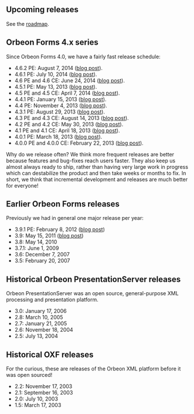 ## Upcoming releases

See the [roadmap](Orbeon-Forms-Roadmap).

## Orbeon Forms 4.x series

Since Orbeon Forms 4.0, we have a fairly fast release schedule:

- 4.6.2 PE: August 7, 2014 ([blog post](http://blog.orbeon.com/2014/08/orbeon-forms-462.html)).
- 4.6.1 PE: July 10, 2014 ([blog post](http://blog.orbeon.com/2014/07/orbeon-forms-461.html)).
- 4.6 PE and 4.6 CE: June 24, 2014 ([blog post](http://blog.orbeon.com/2014/06/orbeon-forms-46.html)).
- 4.5.1 PE: May 13, 2013 ([blog post](http://blog.orbeon.com/2014/05/orbeon-forms-451.html)).
- 4.5 PE and 4.5 CE: April 7, 2014 ([blog post](http://blog.orbeon.com/2014/04/orbeon-forms-45.html)).
- 4.4.1 PE: January 15, 2013 ([blog post](http://blog.orbeon.com/2014/01/orbeon-forms-441-pe.html)).
- 4.4 PE: November 4, 2013 ([blog post](http://blog.orbeon.com/2013/11/orbeon-forms-44.html)).
- 4.3.1 PE: August 29, 2013 ([blog post](http://blog.orbeon.com/2013/08/orbeon-forms-431-pe.html)).
- 4.3 PE and 4.3 CE: August 14, 2013 ([blog post](http://blog.orbeon.com/2013/08/orbeon-forms-43.html)).
- 4.2 PE and 4.2 CE: May 30, 2013 ([blog post](http://blog.orbeon.com/2013/05/orbeon-forms-42.html)).
- 4.1 PE and 4.1 CE: April 18, 2013 ([blog post](http://blog.orbeon.com/2013/04/orbeon-forms-41.html)).
- 4.0.1 PE: March 18, 2013 ([blog post](http://blog.orbeon.com/2013/03/orbeon-forms-401.html)).
- 4.0.0 PE and 4.0.0 CE: February 22, 2013 ([blog post](http://blog.orbeon.com/2013/03/announcing-orbeon-forms-40.html)).

Why do we release often? We think more frequent releases are better because features and bug-fixes reach users faster. They also keep us almost always ready to ship, rather than having very large work in progress which can destabilize the product and then take weeks or months to fix. In short, we think that incremental development and releases are much better for everyone!

## Earlier Orbeon Forms releases

Previously we had in general one major release per year:

- 3.9.1 PE: February 8, 2012 ([blog post](http://blog.orbeon.com/2012/02/orbeon-forms-391-pe-released.html))
- 3.9: May 15, 2011 ([blog post](http://blog.orbeon.com/2011/05/orbeon-forms-390-final.html))
- 3.8: May 14, 2010
- 3.7.1: June 1, 2009
- 3.6: December 7, 2007
- 3.5: February 20, 2007

## Historical Orbeon PresentationServer releases

Orbeon PresentationServer was an open source, general-purpose XML processing and presentation platform.

- 3.0: January 17, 2006
- 2.8: March 10, 2005
- 2.7: January 21, 2005
- 2.6: November 18, 2004
- 2.5: July 13, 2004

## Historical OXF releases

For the curious, these are releases of the Orbeon XML platform before it was open sourced!

- 2.2: November 17, 2003
- 2.1: September 16, 2003
- 2.0: July 10, 2003
- 1.5: March 17, 2003